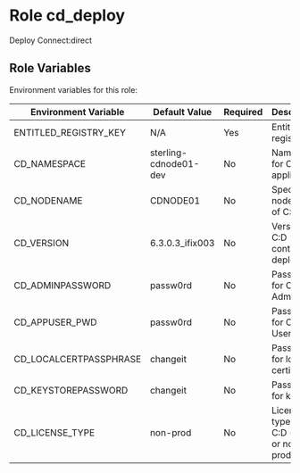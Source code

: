 Role cd_deploy
=========

Deploy Connect:direct


Role Variables
--------------

Environment variables for this role:

| Environment Variable      | Default Value           | Required | Description                                      |
|---------------------------|-------------------------|----------|--------------------------------------------------|
| ENTITLED_REGISTRY_KEY     | N/A                     | Yes      | Entitlement registry key                         |
| CD_NAMESPACE              | sterling-cdnode01-dev   | No       | Namespace for C:D application                    |
| CD_NODENAME               | CDNODE01                | No       | Specify the nodename of C:D                      |
| CD_VERSION                | 6.3.0.3_ifix003         | No       | Version of C:D container to deploy               |
| CD_ADMINPASSWORD          | passw0rd                | No       | Password for C:D Admin                           |
| CD_APPUSER_PWD            | passw0rd                | No       | Password for C:D User                            |
| CD_LOCALCERTPASSPHRASE    | changeit                | No       | Passphrase for local certificate                 |
| CD_KEYSTOREPASSWORD       | changeit                | No       | Password for keystore                            |
| CD_LICENSE_TYPE           | non-prod                | No       | License type for C:D (prod or non-prod)          |

